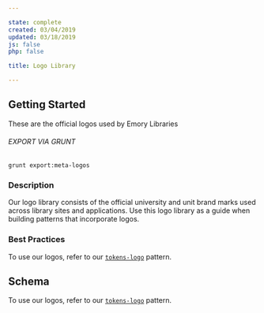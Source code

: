 ```yaml
---

state: complete
created: 03/04/2019
updated: 03/18/2019
js: false
php: false

title: Logo Library

---
```


## Getting Started

These are the official logos used by Emory Libraries

###### EXPORT VIA GRUNT

```
grunt export:meta-logos
```


### Description

Our logo library consists of the official university and unit brand marks used across library sites and applications. Use this logo library as a guide when building patterns that incorporate logos.


### Best Practices

To use our logos, refer to our [`tokens-logo`][tokens-logo] pattern.


## Schema

To use our logos, refer to our [`tokens-logo`][tokens-logo] pattern.


[tokens-logo]: /patterns/10-tokens-10-globals-logo/10-tokens-10-globals-logo.html

